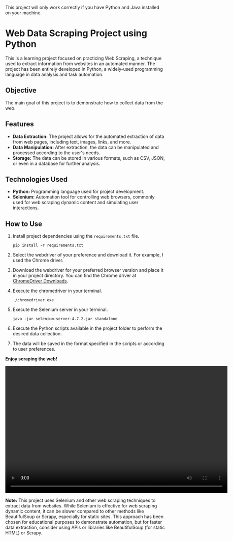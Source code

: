 This project will only work correctly if you have Python and Java installed on your machine.

# Web Data Scraping Project using Python

This is a learning project focused on practicing Web Scraping, a technique used to extract information from websites in an automated manner. The project has been entirely developed in Python, a widely-used programming language in data analysis and task automation.

## Objective

The main goal of this project is to demonstrate how to collect data from the web.

## Features

- **Data Extraction:** The project allows for the automated extraction of data from web pages, including text, images, links, and more.
- **Data Manipulation:** After extraction, the data can be manipulated and processed according to the user's needs.
- **Storage:** The data can be stored in various formats, such as CSV, JSON, or even in a database for further analysis.

## Technologies Used

- **Python:** Programming language used for project development.
- **Selenium:** Automation tool for controlling web browsers, commonly used for web scraping dynamic content and simulating user interactions.

## How to Use

1. Install project dependencies using the `requirements.txt` file.

   ```
   pip install -r requirements.txt
   ```

2. Select the webdriver of your preference and download it. For example, I used the Chrome driver.

3. Download the webdriver for your preferred browser version and place it in your project directory. You can find the Chrome driver at [ChromeDriver Downloads](https://googlechromelabs.github.io/chrome-for-testing/).

4. Execute the chromedriver in your terminal.

   ```
   ./chromedriver.exe
   ```

5. Execute the Selenium server in your terminal.

   ```
   java -jar selenium-server-4.7.2.jar standalone
   ```

6. Execute the Python scripts available in the project folder to perform the desired data collection.

7. The data will be saved in the format specified in the scripts or according to user preferences.

**Enjoy scraping the web!**

<div align="center">
<video width="700" height="400" controls>
<source src="WebScraping.mp4" type="video/mp4">
</video>
</div>

**Note:** This project uses Selenium and other web scraping techniques to extract data from websites. While Selenium is effective for web scraping dynamic content, it can be slower compared to other methods like BeautifulSoup or Scrapy, especially for static sites. This approach has been chosen for educational purposes to demonstrate automation, but for faster data extraction, consider using APIs or libraries like BeautifulSoup (for static HTML) or Scrapy.
